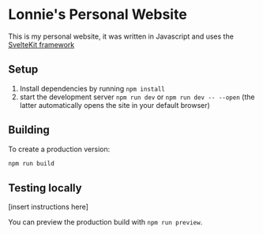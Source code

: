 # Lonnie's Personal Website

This is my personal website, it was written in Javascript and uses the [SvelteKit framework](https://kit.svelte.dev/)

## Setup

1. Install dependencies by running `npm install`
2. start the development server `npm run dev` or `npm run dev -- --open` (the latter automatically opens the site in your default browser)

## Building

To create a production version:

```bash
npm run build
```

## Testing locally
[insert instructions here]

You can preview the production build with `npm run preview`.
